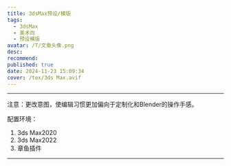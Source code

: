 ```yaml
---
title: 3dsMax预设/模版
tags:
  - 3dsMax
  - 美术向
  - 预设模版
avatar: /T/文章头像.png
desc: 
recommend:
published: true
date: 2024-11-23 15:09:34
cover: /tex/3ds Max.avif
---
```


---

注意：更改意图，使编辑习惯更加偏向于定制化和Blender的操作手感。



配置环境：

1. 3ds Max2020
2. 3ds Max2022
3. 章鱼插件

---

